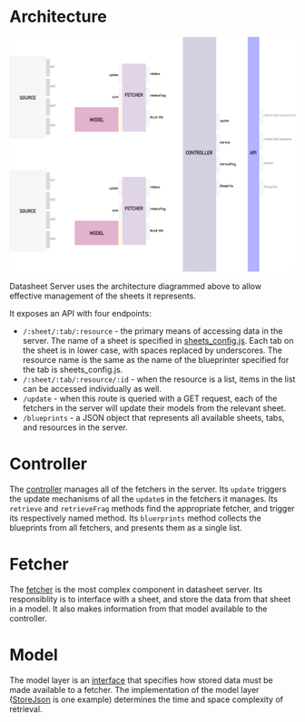 # Architecture

![](datasheet-server-graphic.jpg)

Datasheet Server uses the architecture diagrammed above to allow effective
management of the sheets it represents.

It exposes an API with four endpoints:
 * `/:sheet/:tab/:resource` - the primary means of accessing data in the
     server. The name of a sheet is specified in
     [sheets_config.js](https://github.com/forensic-architecture/datasheet-server/blob/develop/src/sheets_config.js#L7).
     Each tab on the sheet is in lower case, with spaces replaced by
     underscores. The resource name is the same as the name of the blueprinter
     specified for the tab is sheets_config.js.
 * `/:sheet/:tab/:resource/:id` - when the resource is a list, items in the list
     can be accessed individually as well.
 * `/update` - when this route is queried with a GET request, each of the
     fetchers in the server will update their models from the relevant sheet.
 * `/blueprints` - a JSON object that represents all available sheets, tabs, and
     resources in the server.

# Controller
The [controller](https://github.com/forensic-architecture/datasheet-server/blob/develop/src/lib/Controller.js)
manages all of the fetchers in the server. Its `update` triggers the update
mechanisms of all the `update`s in the fetchers it manages. Its `retrieve` and
`retrieveFrag` methods find the appropriate fetcher, and trigger its 
respectively named method. Its `bluerprints` method collects the blueprints
from all fetchers, and presents them as a single list.

# Fetcher
The [fetcher](https://github.com/forensic-architecture/datasheet-server/blob/develop/src/lib/Fetcher.js)
is the most complex component in datasheet server. Its responsiblity is to
interface with a sheet, and store the data from that sheet in a model. It also
makes information from that model available to the controller.

# Model
The model layer is an [interface](https://github.com/forensic-architecture/datasheet-server/blob/develop/src/models/Interface.js)
that specifies how stored data must be made available to a fetcher. The
implementation of the model layer ([StoreJson](https://github.com/forensic-architecture/datasheet-server/blob/develop/src/models/StoreJson.js)
is one example) determines the time and space complexity of retrieval.

